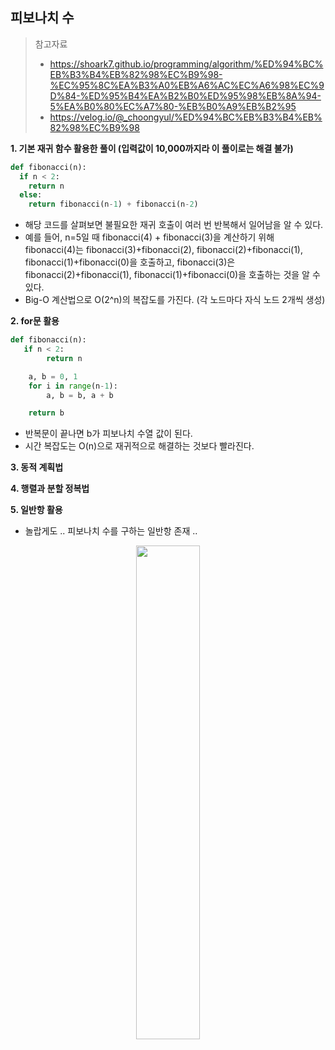 ## 피보나치 수

> 참고자료
> - https://shoark7.github.io/programming/algorithm/%ED%94%BC%EB%B3%B4%EB%82%98%EC%B9%98-%EC%95%8C%EA%B3%A0%EB%A6%AC%EC%A6%98%EC%9D%84-%ED%95%B4%EA%B2%B0%ED%95%98%EB%8A%94-5%EA%B0%80%EC%A7%80-%EB%B0%A9%EB%B2%95
> - https://velog.io/@_choongyul/%ED%94%BC%EB%B3%B4%EB%82%98%EC%B9%98


**1. 기본 재귀 함수 활용한 풀이 (입력값이 10,000까지라 이 풀이로는 해결 불가)**
   
```python
def fibonacci(n):
  if n < 2:
    return n
  else:
    return fibonacci(n-1) + fibonacci(n-2)
```

- 해당 코드를 살펴보면 불필요한 재귀 호출이 여러 번 반복해서 일어남을 알 수 있다.
- 예를 들어, n=5일 때 fibonacci(4) + fibonacci(3)을 계산하기 위해 fibonacci(4)는 fibonacci(3)+fibonacci(2), fibonacci(2)+fibonacci(1), fibonacci(1)+fibonacci(0)을 호출하고,
  fibonacci(3)은 fibonacci(2)+fibonacci(1), fibonacci(1)+fibonacci(0)을 호출하는 것을 알 수 있다.
- Big-O 계산법으로 O(2^n)의 복잡도를 가진다. (각 노드마다 자식 노드 2개씩 생성)

**2. for문 활용**

```python
def fibonacci(n):
   if n < 2:
        return n

    a, b = 0, 1
    for i in range(n-1):
        a, b = b, a + b

    return b
```

- 반복문이 끝나면 b가 피보나치 수열 값이 된다.
- 시간 복잡도는 O(n)으로 재귀적으로 해결하는 것보다 빨라진다. 

**3. 동적 계획법**



**4. 행렬과 분할 정복법**



**5. 일반항 활용**

- 놀랍게도 .. 피보나치 수를 구하는 일반항 존재 ..
<p align="center">
  <img src="https://github.com/user-attachments/assets/c9476952-72de-4840-b4b3-94c66252c82b" width=45% "/>
</p>

```python
```

